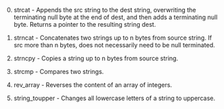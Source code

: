 0. strcat - Appends the src string to the dest string, overwriting the terminating null byte at the end of dest, and then adds a terminating null byte. Returns a pointer to the resulting string dest.

1. strncat - Concatenates two strings up to n bytes from source string. If src more than n bytes, does not necessarily need to be null terminated.

2. strncpy - Copies a string up to n bytes from source string.

3. strcmp - Compares two strings.

4. rev_array - Reverses the content of an array of integers.

5. string_toupper - Changes all lowercase letters of a string to uppercase.
